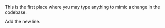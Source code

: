 This is the first place where you may type anything to mimic a change in the codebase.

Add the new line.